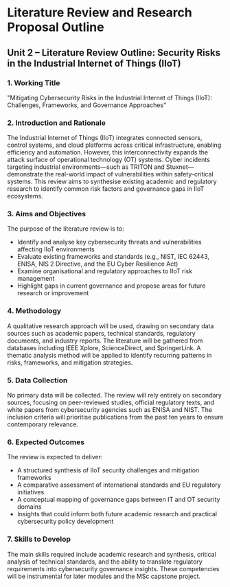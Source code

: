 # Literature Review and Research Proposal Outline

## Unit 2 – Literature Review Outline: Security Risks in the Industrial Internet of Things (IIoT)

### 1. Working Title
"Mitigating Cybersecurity Risks in the Industrial Internet of Things (IIoT): Challenges, Frameworks, and Governance Approaches"

### 2. Introduction and Rationale
The Industrial Internet of Things (IIoT) integrates connected sensors, control systems, and cloud platforms across critical infrastructure, enabling efficiency and automation. However, this interconnectivity expands the attack surface of operational technology (OT) systems. Cyber incidents targeting industrial environments—such as TRITON and Stuxnet—demonstrate the real-world impact of vulnerabilities within safety-critical systems. This review aims to synthesise existing academic and regulatory research to identify common risk factors and governance gaps in IIoT ecosystems.

### 3. Aims and Objectives
The purpose of the literature review is to:
- Identify and analyse key cybersecurity threats and vulnerabilities affecting IIoT environments
- Evaluate existing frameworks and standards (e.g., NIST, IEC 62443, ENISA, NIS 2 Directive, and the EU Cyber Resilience Act)
- Examine organisational and regulatory approaches to IIoT risk management
- Highlight gaps in current governance and propose areas for future research or improvement

### 4. Methodology
A qualitative research approach will be used, drawing on secondary data sources such as academic papers, technical standards, regulatory documents, and industry reports. The literature will be gathered from databases including IEEE Xplore, ScienceDirect, and SpringerLink. A thematic analysis method will be applied to identify recurring patterns in risks, frameworks, and mitigation strategies.

### 5. Data Collection
No primary data will be collected. The review will rely entirely on secondary sources, focusing on peer-reviewed studies, official regulatory texts, and white papers from cybersecurity agencies such as ENISA and NIST. The inclusion criteria will prioritise publications from the past ten years to ensure contemporary relevance.

### 6. Expected Outcomes
The review is expected to deliver:
- A structured synthesis of IIoT security challenges and mitigation frameworks
- A comparative assessment of international standards and EU regulatory initiatives
- A conceptual mapping of governance gaps between IT and OT security domains
- Insights that could inform both future academic research and practical cybersecurity policy development

### 7. Skills to Develop
The main skills required include academic research and synthesis, critical analysis of technical standards, and the ability to translate regulatory requirements into cybersecurity governance insights. These competencies will be instrumental for later modules and the MSc capstone project.
